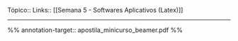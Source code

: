 Tópico::
Links:: [[Semana 5 - Softwares Aplicativos (Latex)]] 

---
%%
annotation-target:: apostila_minicurso_beamer.pdf
%%
